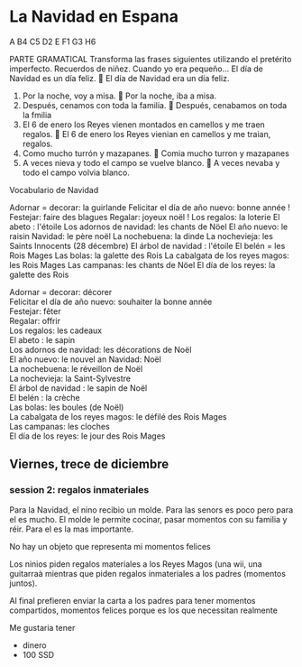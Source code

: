 # La Navidad en Espana

A
B4
C5
D2
E
F1
G3
H6


PARTE GRAMATICAL
Transforma las frases siguientes utilizando el pretérito imperfecto.
Recuerdos de niñez. Cuando yo era pequeño…
El día de Navidad es un día feliz.  El día de Navidad era un día feliz.
1. Por la noche, voy a misa. 
Por la noche, iba a misa.
2. Después, cenamos con toda la familia. 
Después, cenabamos on toda la fmilia
3. El 6 de enero los Reyes vienen montados en camellos y me traen regalos. 
El 6 de enero los Reyes vienian en camellos y me traian, regalos.
4. Como mucho turrón y mazapanes. 
Comia mucho turron y mazapanes
5. A veces nieva y todo el campo se vuelve blanco. 
A veces nevaba y todo el campo volvia blanco.

Vocabulario de Navidad

Adornar = decorar: la guirlande
Felicitar el día de año nuevo: bonne année !
Festejar: faire des blagues
Regalar: joyeux noël !
Los regalos: la loterie
El abeto : l'étoile
Los adornos de navidad: les chants de Nöel
El año nuevo: le raisin
Navidad: le père noël
La nochebuena: la dinde
La nochevieja: les Saints Innocents (28 décembre)
El árbol de navidad : l'étoile
El belén = les Rois Mages
Las bolas: la galette des Rois
La cabalgata de los reyes magos: les Rois Mages
Las campanas: les chants de Nöel
El día de los reyes: la galette des Rois



Adornar = decorar: décorer  
Felicitar el día de año nuevo: souhaiter la bonne année  
Festejar: fêter  
Regalar: offrir  
Los regalos: les cadeaux  
El abeto : le sapin  
Los adornos de navidad: les décorations de Noël  
El año nuevo: le nouvel an
Navidad: Noël  
La nochebuena: le réveillon de Noël  
La nochevieja: la Saint-Sylvestre  
El árbol de navidad : le sapin de Noël  
El belén : la crèche  
Las bolas: les boules (de Noël)  
La cabalgata de los reyes magos: le défilé des Rois Mages  
Las campanas: les cloches  
El día de los reyes: le jour des Rois Mages

## Viernes, trece de diciembre
### session 2: regalos inmateriales

Para la Navidad, el nino recibio  un molde. Para las senors es poco pero para el es mucho.
El molde le permite cocinar, pasar momentos con su familia y réir. Para el es la mas importante.


No hay un objeto que representa mi momentos felices

Los ninios piden regalos materiales a los Reyes Magos (una wii, una guitarraà mientras que piden regalos inmateriales a los padres (momentos juntos).

Al final prefieren enviar la carta a los padres para tener momentos compartidos, momentos felices porque es los que necessitan realmente


Me gustaria tener
- dinero
- 100 SSD

